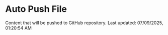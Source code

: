 # Auto Push File

Content that will be pushed to GitHub repository.
Last updated: 07/09/2025, 01:20:54 AM